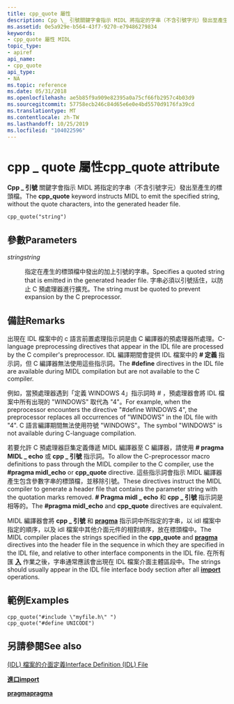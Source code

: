 ```yaml
---
title: cpp_quote 屬性
description: Cpp \_ 引號關鍵字會指示 MIDL 將指定的字串（不含引號字元）發出至產生的標頭檔。
ms.assetid: 0e5a929e-b564-43f7-9270-e79486279834
keywords:
- cpp_quote 屬性 MIDL
topic_type:
- apiref
api_name:
- cpp_quote
api_type:
- NA
ms.topic: reference
ms.date: 05/31/2018
ms.openlocfilehash: ae5b85f9a909e82395a0a75cf66fb2957c4b03d9
ms.sourcegitcommit: 57758ecb246c84d65e6e0e4bd5570d9176fa39cd
ms.translationtype: MT
ms.contentlocale: zh-TW
ms.lasthandoff: 10/25/2019
ms.locfileid: "104022596"
---
```

# <a name="cpp_quote-attribute"></a><span data-ttu-id="9260c-104">cpp \_ quote 屬性</span><span class="sxs-lookup"><span data-stu-id="9260c-104">cpp\_quote attribute</span></span>

<span data-ttu-id="9260c-105">**Cpp \_ 引號** 關鍵字會指示 MIDL 將指定的字串（不含引號字元）發出至產生的標頭檔。</span><span class="sxs-lookup"><span data-stu-id="9260c-105">The **cpp\_quote** keyword instructs MIDL to emit the specified string, without the quote characters, into the generated header file.</span></span>

``` syntax
cpp_quote("string")
```

## <a name="parameters"></a><span data-ttu-id="9260c-106">參數</span><span class="sxs-lookup"><span data-stu-id="9260c-106">Parameters</span></span>

<dl> <dt>

<span data-ttu-id="9260c-107">*string*</span><span class="sxs-lookup"><span data-stu-id="9260c-107">*string*</span></span> 
</dt> <dd>

<span data-ttu-id="9260c-108">指定在產生的標頭檔中發出的加上引號的字串。</span><span class="sxs-lookup"><span data-stu-id="9260c-108">Specifies a quoted string that is emitted in the generated header file.</span></span> <span data-ttu-id="9260c-109">字串必須以引號括住，以防止 C 預處理器進行擴充。</span><span class="sxs-lookup"><span data-stu-id="9260c-109">The string must be quoted to prevent expansion by the C preprocessor.</span></span>

</dd> </dl>

## <a name="remarks"></a><span data-ttu-id="9260c-110">備註</span><span class="sxs-lookup"><span data-stu-id="9260c-110">Remarks</span></span>

<span data-ttu-id="9260c-111">出現在 IDL 檔案中的 c 語言前置處理指示詞是由 C 編譯器的預處理器所處理。</span><span class="sxs-lookup"><span data-stu-id="9260c-111">C-language preprocessing directives that appear in the IDL file are processed by the C compiler's preprocessor.</span></span> <span data-ttu-id="9260c-112">IDL 編譯期間會提供 IDL 檔案中的 **\# 定義** 指示詞，但 C 編譯器無法使用這些指示詞。</span><span class="sxs-lookup"><span data-stu-id="9260c-112">The **\#define** directives in the IDL file are available during MIDL compilation but are not available to the C compiler.</span></span>

<span data-ttu-id="9260c-113">例如，當預處理器遇到「定義 WINDOWS 4」指示詞時 \# ，預處理器會將 IDL 檔案中所有出現的 "WINDOWS" 取代為 "4"。</span><span class="sxs-lookup"><span data-stu-id="9260c-113">For example, when the preprocessor encounters the directive "\#define WINDOWS 4", the preprocessor replaces all occurrences of "WINDOWS" in the IDL file with "4".</span></span> <span data-ttu-id="9260c-114">C 語言編譯期間無法使用符號 "WINDOWS"。</span><span class="sxs-lookup"><span data-stu-id="9260c-114">The symbol "WINDOWS" is not available during C-language compilation.</span></span>

<span data-ttu-id="9260c-115">若要允許 C 預處理器巨集定義傳遞 MIDL 編譯器至 C 編譯器，請使用 **\# pragma MIDL \_ echo** 或 **cpp \_ 引號** 指示詞。</span><span class="sxs-lookup"><span data-stu-id="9260c-115">To allow the C-preprocessor macro definitions to pass through the MIDL compiler to the C compiler, use the **\#pragma midl\_echo** or **cpp\_quote** directive.</span></span> <span data-ttu-id="9260c-116">這些指示詞會指示 MIDL 編譯器產生包含參數字串的標頭檔，並移除引號。</span><span class="sxs-lookup"><span data-stu-id="9260c-116">These directives instruct the MIDL compiler to generate a header file that contains the parameter string with the quotation marks removed.</span></span> <span data-ttu-id="9260c-117">**\# Pragma midl \_ echo** 和 **cpp \_ 引號** 指示詞是相等的。</span><span class="sxs-lookup"><span data-stu-id="9260c-117">The **\#pragma midl\_echo** and **cpp\_quote** directives are equivalent.</span></span>

<span data-ttu-id="9260c-118">MIDL 編譯器會將 **cpp \_ 引號** 和 [**pragma**](pragma.md) 指示詞中所指定的字串，以 idl 檔案中指定的順序，以及 idl 檔案中其他介面元件的相對順序，放在標頭檔中。</span><span class="sxs-lookup"><span data-stu-id="9260c-118">The MIDL compiler places the strings specified in the **cpp\_quote** and [**pragma**](pragma.md) directives into the header file in the sequence in which they are specified in the IDL file, and relative to other interface components in the IDL file.</span></span> <span data-ttu-id="9260c-119">在所有匯 [**入**](import.md) 作業之後，字串通常應該會出現在 IDL 檔案介面主體區段中。</span><span class="sxs-lookup"><span data-stu-id="9260c-119">The strings should usually appear in the IDL file interface body section after all [**import**](import.md) operations.</span></span>

## <a name="examples"></a><span data-ttu-id="9260c-120">範例</span><span class="sxs-lookup"><span data-stu-id="9260c-120">Examples</span></span>

``` syntax
cpp_quote("#include \"myfile.h\" ")  
cpp_quote("#define UNICODE")
```

## <a name="see-also"></a><span data-ttu-id="9260c-121">另請參閱</span><span class="sxs-lookup"><span data-stu-id="9260c-121">See also</span></span>

<dl> <dt>

[<span data-ttu-id="9260c-122"> (IDL) 檔案的介面定義</span><span class="sxs-lookup"><span data-stu-id="9260c-122">Interface Definition (IDL) File</span></span>](interface-definition-idl-file.md)
</dt> <dt>

[<span data-ttu-id="9260c-123">**進口**</span><span class="sxs-lookup"><span data-stu-id="9260c-123">**import**</span></span>](import.md)
</dt> <dt>

[<span data-ttu-id="9260c-124">**pragma**</span><span class="sxs-lookup"><span data-stu-id="9260c-124">**pragma**</span></span>](pragma.md)
</dt> </dl>

 

 




